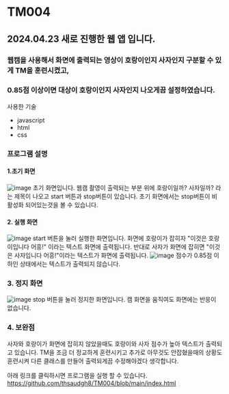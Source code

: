 # TM004
## 2024.04.23 새로 진행한 웹 앱 입니다.
### 웹캠을 사용해서 화면에 출력되는 영상이 호랑이인지 사자인지 구분할 수 있게 TM을 훈련시켰고,
### 0.85점 이상이면 대상이 호랑이인지 사자인지 나오게끔 설정하였습니다.

사용한 기술
- javascript
- html
- css


### 프로그램 설명
#### 1.초기 화면
![image](https://github.com/thsaudgh8/TM004/assets/165768655/79c6e241-fb4e-4830-8ba0-ede937ac1fe1)
초기 화면입니다. 웹캠 촬영이 출력되는 부분 위에 호랑이일까? 사자일까? 라는 제목이 나오고 start 버튼과 stop버튼이 있습니다.
초기 화면에서는 stop버튼이 비활성화 되어있는것을 볼 수 있습니다.

#### 2. 실행 화면
![image](https://github.com/thsaudgh8/TM004/assets/165768655/9aab74df-dd87-4030-9706-6a2103be2e4c)
start 버튼을 눌러 실행한 화면입니다. 화면에 호랑이가 잡히자 "이것은 호랑이입니다 어흥!" 이라는 텍스트 화면에 출력됩니다.
반대로 사자가 화면에 잡히면 "이것은 사자입니다 어흥!"이라는 텍스트가 화면에 출력됩니다.
![image](https://github.com/thsaudgh8/TM004/assets/165768655/a4b7badd-dcaa-455d-81ec-5b882450887a)
점수가 0.85점 이하인 상태에서는 텍스트가 출력되지 않습니다.


### 3. 정지 화면
![image](https://github.com/thsaudgh8/TM004/assets/165768655/aef9b543-4138-4825-852c-0e3a7ae4bdb3)
stop 버튼을 눌러 정지한 화면입니다. 
캠 화면을 움직여도 화면에는 반응이 없습니다. 

### 4. 보완점
사자와 호랑이가 화면에 잡히지 않았을때도 호랑이와 사자 점수가 높아 텍스트가 출력되고 있습니다.
TM을 조금 더 정교하게 훈련시키고 추가로 아무것도 안잡혔을때의 상황도 훈련시켜 다른 클래스를 만들어 출력되게끔 수정해야겠다 생각합니다.



아래 링크를 클릭하시면 프로그램을 실행 할 수 있습니다.
[https://github.com/thsaudgh8/TM004/blob/main/index.html
](https://thsaudgh8.github.io/TM004/)
